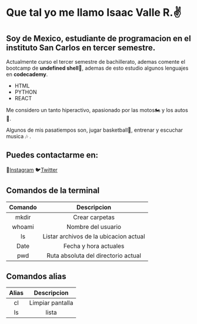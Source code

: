 # Que tal yo me llamo Isaac Valle R.✌️

## Soy de Mexico, estudiante de programacion en el instituto San Carlos en tercer semestre.

Actualmente curso el tercer semestre de bachillerato, ademas comente el bootcamp de **undefined shell**🐚, ademas de esto estudio algunos lenguajes en **codecademy**.

- HTML
- PYTHON
- REACT

Me considero un tanto hiperactivo, apasionado por las motos🏍️ y los autos🚗.

Algunos de mis pasatiempos son, jugar basketball🏀️, entrenar y escuchar musica 🎶 .

## Puedes contactarme en: 
📱[Instagram](https://www.instagram.com/chk_bsk1?igsh=NGN0N3o4dmRpNWNh) 
🐦[Twitter](https://x.com/isaacvlrm17?t=TtIPV45GMsETquDDWk2upA&s=09)

## Comandos de la terminal 

| Comando      | Descripcion     |
|:-------------:|:--------------------------------------:|
| mkdir         | Crear carpetas                         | 
| whoami        | Nombre del usuario                     | 
| ls            | Listar archivos de la ubicacion actual |
| Date          | Fecha y hora actuales                  |
| pwd           | Ruta absoluta del directorio actual    |

## Comandos alias

| Alias    | Descripcion | 
|:--------:|:----------:|
| cl | Limpiar pantalla |
| ls | lista            |
